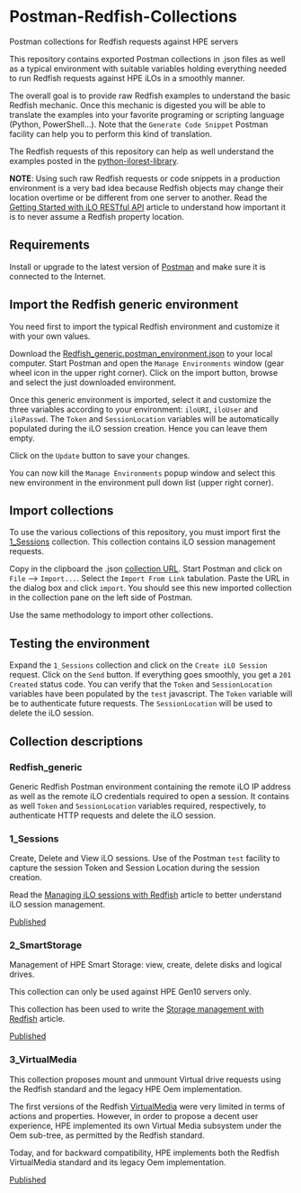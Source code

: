# Postman-Redfish-Collections

Postman collections for Redfish requests against HPE servers

This repository contains exported Postman collections in .json files as well as a typical environment with suitable variables holding everything needed to run Redfish requests against HPE iLOs in a smoothly manner.

The overall goal is to provide raw Redfish examples to understand the basic Redfish mechanic. Once this mechanic is digested you will be able to translate the examples into your favorite programing or scripting language (Python, PowerShell...). Note that the `Generate Code Snippet` Postman facility can help you to perform this kind of translation.

The Redfish requests of this repository can help as well understand the examples posted in the [python-ilorest-library](https://github.com/HewlettPackard/python-ilorest-library/tree/master/examples/Redfish).

**NOTE**: Using such raw Redfish requests or code snippets in a production environment is a very bad idea because Redfish objects may change their location overtime or be different from one server to another. Read the [Getting Started with iLO RESTful API](https://developer.hpe.com/blog/getting-started-with-ilo-restful-api-redfish-api-conformance) article to understand how important it is to never assume a Redfish property location.

## Requirements

Install or upgrade to the latest version of [Postman](https://www.getpostman.com/apps) and make sure it is connected to the Internet.

## Import the Redfish generic environment

You need first to import the typical Redfish environment and customize it with your own values.

Download the [Redfish_generic.postman_environment.json](https://github.com/donzef/Postman-Redfish-Collections/blob/master/Redfish_generic.postman_environment.json) to your local computer. Start Postman and open the `Manage Environments` window (gear wheel icon in the upper right corner). Click on the import button, browse and select the just downloaded environment.  

Once this generic environment is imported, select it and customize the three variables according to your environment: `iloURI`, `iloUser` and `iloPasswd`. The `Token` and `SessionLocation` variables will be automatically populated during the iLO session creation. Hence you can leave them empty.

 Click on the `Update` button to save your changes.

You can now kill the `Manage Environments` popup window and select this new environment in the environment pull down list (upper right corner).

## Import collections

To use the various collections of this repository, you must import first the [1_Sessions](https://github.com/donzef/Postman-Redfish-Collections/blob/master/1_Sessions.postman_collection.json) collection. This collection contains iLO session management requests.

Copy in the clipboard the .json [collection URL](https://github.com/donzef/Postman-Redfish-Collections/blob/master/1_Sessions.postman_collection.json). Start Postman and click on `File` --> `Import...`. Select the `Import From Link` tabulation. Paste the URL in the dialog box and click `import`. You should see this new imported collection in the collection pane on the left side of Postman.

Use the same methodology to import other collections.

## Testing the environment

Expand the `1_Sessions` collection and click on the `Create iLO Session` request. Click on the `Send` button. If everything goes smoothly, you get a `201 Created` status code. You can verify that the `Token` and  `SessionLocation` variables have been populated by the `test` javascript. The `Token` variable will be to authenticate future requests. The `SessionLocation` will be used to delete the iLO session.

## Collection descriptions

### Redfish_generic

Generic Redfish Postman environment containing the remote iLO IP address as well as the remote iLO credentials required to open a session. It contains as well `Token` and `SessionLocation` variables required, respectively, to authenticate HTTP requests and delete the iLO session.

### 1_Sessions

Create, Delete and View iLO sessions. Use of the Postman `test` facility to capture the session Token and Session Location during the session creation.  

Read the [Managing iLO sessions with Redfish](https://developer.hpe.com/blog/managing-ilo-sessions-with-redfish) article to better understand iLO session management.

[Published](https://documenter.getpostman.com/view/3625509/RzfmEST5)

### 2_SmartStorage

Management of HPE Smart Storage: view, create, delete disks and logical drives.

This collection can only be used against HPE Gen10 servers only.

This collection has been used to write the [Storage management with Redfish](https://developer.hpe.com/blog/storage-management-with-redfish) article.

[Published](https://documenter.getpostman.com/view/3625509/RzfmESXR)

### 3_VirtualMedia

This collection proposes mount and unmount Virtual drive requests using the Redfish standard and the legacy HPE Oem implementation. 

The first versions of the Redfish [VirtualMedia](http://redfish.dmtf.org/schemas/v1/VirtualMedia.json) were very limited in terms of actions and properties. However, in order to propose a decent user experience, HPE implemented its own Virtual Media subsystem under the Oem sub-tree, as permitted by the Redfish standard.

Today, and for backward compatibility, HPE implements both the Redfish VirtualMedia standard and its legacy Oem implementation.

[Published](https://documenter.getpostman.com/view/3625509/RzfmESXS)